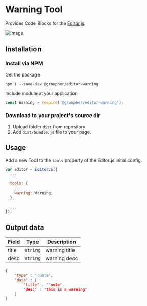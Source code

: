 
# Warning Tool

Provides Code Blocks for the [Editor.js](https://editorjs.io).


![image](https://user-images.githubusercontent.com/6184465/65211450-5a543980-dad1-11e9-9539-c39145a55fca.png)

## Installation

### Install via NPM

Get the package

```shell
npm i --save-dev @groupher/editor-warning
```

Include module at your application

```javascript
const Warning = require('@groupher/editor-warning');
```

### Download to your project's source dir

1. Upload folder `dist` from repository
2. Add `dist/bundle.js` file to your page.

## Usage

Add a new Tool to the `tools` property of the Editor.js initial config.

```javascript
var editor = EditorJS({
  ...
  
  tools: {
    ...
    warning: Warning,
  },
  
  ...
});
```

## Output data

| Field     | Type     | Description          |
| --------- | -------- | -------------------- |
| title      | `string` | warning title         |
| desc  | `string` | warning desc |


```json
{
    "type" : "quote",
    "data" : {
        "title" : ""note",
        "desc" : "this is a warning"
    }
}
```
